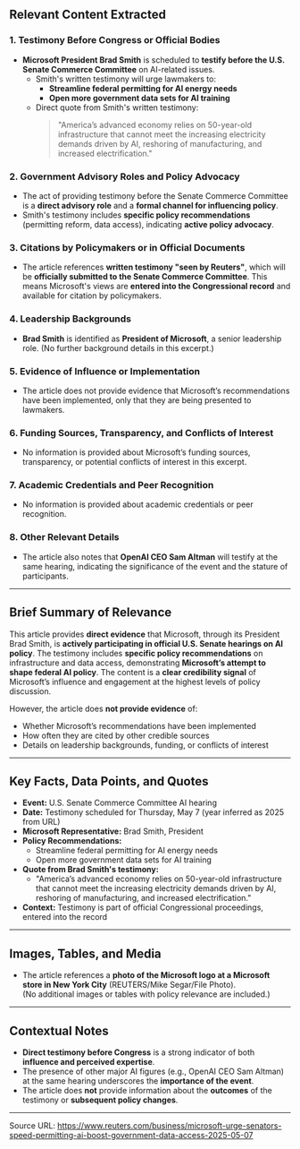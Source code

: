 ## Relevant Content Extracted

### 1. Testimony Before Congress or Official Bodies
- **Microsoft President Brad Smith** is scheduled to **testify before the U.S. Senate Commerce Committee** on AI-related issues.
    - Smith's written testimony will urge lawmakers to:
        - **Streamline federal permitting for AI energy needs**
        - **Open more government data sets for AI training**
    - Direct quote from Smith's written testimony:  
      > "America’s advanced economy relies on 50-year-old infrastructure that cannot meet the increasing electricity demands driven by AI, reshoring of manufacturing, and increased electrification."

### 2. Government Advisory Roles and Policy Advocacy
- The act of providing testimony before the Senate Commerce Committee is a **direct advisory role** and a **formal channel for influencing policy**.
- Smith's testimony includes **specific policy recommendations** (permitting reform, data access), indicating **active policy advocacy**.

### 3. Citations by Policymakers or in Official Documents
- The article references **written testimony "seen by Reuters"**, which will be **officially submitted to the Senate Commerce Committee**. This means Microsoft's views are **entered into the Congressional record** and available for citation by policymakers.

### 4. Leadership Backgrounds
- **Brad Smith** is identified as **President of Microsoft**, a senior leadership role. (No further background details in this excerpt.)

### 5. Evidence of Influence or Implementation
- The article does not provide evidence that Microsoft’s recommendations have been implemented, only that they are being presented to lawmakers.

### 6. Funding Sources, Transparency, and Conflicts of Interest
- No information is provided about Microsoft’s funding sources, transparency, or potential conflicts of interest in this excerpt.

### 7. Academic Credentials and Peer Recognition
- No information is provided about academic credentials or peer recognition.

### 8. Other Relevant Details
- The article also notes that **OpenAI CEO Sam Altman** will testify at the same hearing, indicating the significance of the event and the stature of participants.

---

## Brief Summary of Relevance

This article provides **direct evidence** that Microsoft, through its President Brad Smith, is **actively participating in official U.S. Senate hearings on AI policy**. The testimony includes **specific policy recommendations** on infrastructure and data access, demonstrating **Microsoft’s attempt to shape federal AI policy**. The content is a **clear credibility signal** of Microsoft’s influence and engagement at the highest levels of policy discussion.

However, the article does **not provide evidence** of:
- Whether Microsoft’s recommendations have been implemented
- How often they are cited by other credible sources
- Details on leadership backgrounds, funding, or conflicts of interest

---

## Key Facts, Data Points, and Quotes

- **Event:** U.S. Senate Commerce Committee AI hearing
- **Date:** Testimony scheduled for Thursday, May 7 (year inferred as 2025 from URL)
- **Microsoft Representative:** Brad Smith, President
- **Policy Recommendations:**
    - Streamline federal permitting for AI energy needs
    - Open more government data sets for AI training
- **Quote from Brad Smith's testimony:**
    - "America’s advanced economy relies on 50-year-old infrastructure that cannot meet the increasing electricity demands driven by AI, reshoring of manufacturing, and increased electrification."
- **Context:** Testimony is part of official Congressional proceedings, entered into the record

---

## Images, Tables, and Media

- The article references a **photo of the Microsoft logo at a Microsoft store in New York City** (REUTERS/Mike Segar/File Photo).  
  (No additional images or tables with policy relevance are included.)

---

## Contextual Notes

- **Direct testimony before Congress** is a strong indicator of both **influence and perceived expertise**.
- The presence of other major AI figures (e.g., OpenAI CEO Sam Altman) at the same hearing underscores the **importance of the event**.
- The article does **not** provide information about the **outcomes** of the testimony or **subsequent policy changes**.

---

Source URL: https://www.reuters.com/business/microsoft-urge-senators-speed-permitting-ai-boost-government-data-access-2025-05-07